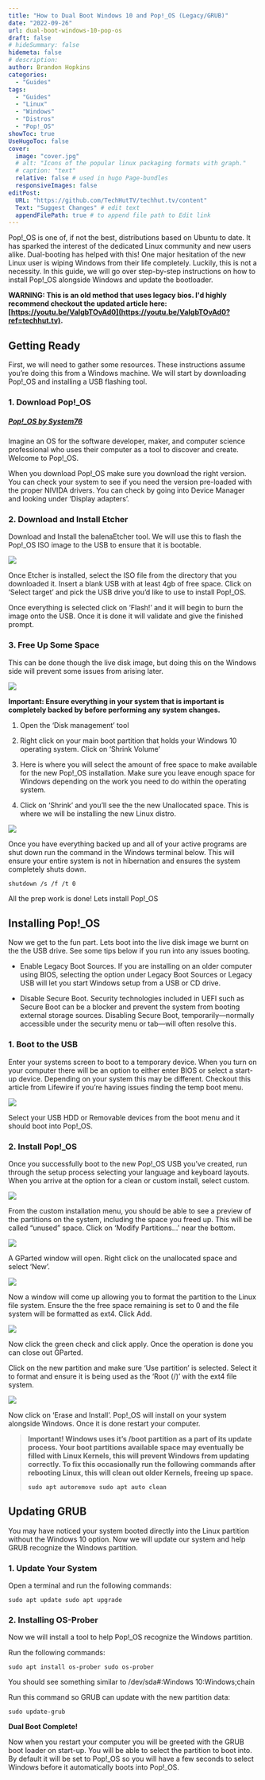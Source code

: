 ```yaml
---
title: "How to Dual Boot Windows 10 and Pop!_OS (Legacy/GRUB)"
date: "2022-09-26"
url: dual-boot-windows-10-pop-os
draft: false
# hideSummary: false
hidemeta: false
# description:
author: Brandon Hopkins
categories:
  - "Guides"
tags:
  - "Guides"
  - "Linux"
  - "Windows"
  - "Distros"
  - "Pop!_OS"
showToc: true
UseHugoToc: false
cover:
  image: "cover.jpg"
  # alt: "Icons of the popular linux packaging formats with graph."
  # caption: "text"
  relative: false # used in hugo Page-bundles
  responsiveImages: false
editPost:
  URL: "https://github.com/TechHutTV/techhut.tv/content"
  Text: "Suggest Changes" # edit text
  appendFilePath: true # to append file path to Edit link
---
```


Pop!\_OS is one of, if not the best, distributions based on Ubuntu to date. It has sparked the interest of the dedicated Linux community and new users alike. Dual-booting has helped with this! One major hesitation of the new Linux user is wiping Windows from their life completely. Luckily, this is not a necessity. In this guide, we will go over step-by-step instructions on how to install Pop!\_OS alongside Windows and update the bootloader.

**WARNING: This is an old method that uses legacy bios. I'd highly recommend checkout the updated article here: [https://youtu.be/VaIgbTOvAd0](https://youtu.be/VaIgbTOvAd0?ref=techhut.tv).**

## Getting Ready

First, we will need to gather some resources. These instructions assume you’re doing this from a Windows machine. We will start by downloading Pop!\_OS and installing a USB flashing tool.

### 1\. Download Pop!\_OS

##### [Pop!\_OS by System76](https://pop.system76.com/?ref=techhut.tv)

Imagine an OS for the software developer, maker, and computer science professional who uses their computer as a tool to discover and create. Welcome to Pop!\_OS.

When you download Pop!\_OS make sure you download the right version. You can check your system to see if you need the version pre-loaded with the proper NIVIDA drivers. You can check by going into Device Manager and looking under ‘Display adapters’.

### 2\. Download and Install Etcher

Download and Install the balenaEtcher tool. We will use this to flash the Pop!\_OS ISO image to the USB to ensure that it is bootable.

![](images/3-etcher.png)

Once Etcher is installed, select the ISO file from the directory that you downloaded it. Insert a blank USB with at least 4gb of free space. Click on ‘Select target’ and pick the USB drive you’d like to use to install Pop!\_OS.

Once everything is selected click on ‘Flash!’ and it will begin to burn the image onto the USB. Once it is done it will validate and give the finished prompt.

### 3\. Free Up Some Space

This can be done though the live disk image, but doing this on the Windows side will prevent some issues from arising later.

![](images/4-shrink-volume.png)

**Important: Ensure everything in your system that is important is completely backed by before performing any system changes.**

1. Open the ‘Disk management’ tool

3. Right click on your main boot partition that holds your Windows 10 operating system. Click on ‘Shrink Volume’

5. Here is where you will select the amount of free space to make available for the new Pop!\_OS installation. Make sure you leave enough space for Windows depending on the work you need to do within the operating system.

7. Click on ‘Shrink’ and you’ll see the the new Unallocated space. This is where we will be installing the new Linux distro.

![](images/5-new-part-size-1.png)

Once you have everything backed up and all of your active programs are shut down run the command in the Windows terminal below. This will ensure your entire system is not in hibernation and ensures the system completely shuts down.

`shutdown /s /f /t 0`

All the prep work is done! Lets install Pop!\_OS

## Installing Pop!\_OS

Now we get to the fun part. Lets boot into the live disk image we burnt on the the USB drive. See some tips below if you run into any issues booting.

- Enable Legacy Boot Sources. If you are installing on an older computer using BIOS, selecting the option under Legacy Boot Sources or Legacy USB will let you start Windows setup from a USB or CD drive.

- Disable Secure Boot. Security technologies included in UEFI such as Secure Boot can be a blocker and prevent the system from booting external storage sources. Disabling Secure Boot, temporarily—normally accessible under the security menu or tab—will often resolve this.

### 1\. Boot to the USB

Enter your systems screen to boot to a temporary device. When you turn on your computer there will be an option to either enter BIOS or select a start-up device. Depending on your system this may be different. Checkout this article from Lifewire if you’re having issues finding the temp boot menu.

![](images/6-boot-menu.png)

Select your USB HDD or Removable devices from the boot menu and it should boot into Pop!\_OS.

### 2\. Install Pop!\_OS

Once you successfully boot to the new Pop!\_OS USB you’ve created, run through the setup process selecting your language and keyboard layouts. When you arrive at the option for a clean or custom install, select custom.

![](images/7-custom-install.png)

From the custom installation menu, you should be able to see a preview of the partitions on the system, including the space you freed up. This will be called “unused” space. Click on ‘Modify Partitions…’ near the bottom.

![](images/8-mod-partitions.png)

A GParted window will open. Right click on the unallocated space and select ‘New’.

![](images/9-new-partition.png)

Now a window will come up allowing you to format the partition to the Linux file system. Ensure the the free space remaining is set to 0 and the file system will be formatted as ext4. Click Add.

![](images/10-create-new.png)

Now click the green check and click apply. Once the operation is done you can close out GParted.

Click on the new partition and make sure ‘Use partition’ is selected. Select it to format and ensure it is being used as the ‘Root (/)’ with the ext4 file system.

![](images/11-use-partition.png)

Now click on ‘Erase and Install’. Pop!\_OS will install on your system alongside Windows. Once it is done restart your computer.

> **Important! Windows uses it’s /boot partition as a part of its update process. Your boot partitions available space may eventually be filled with Linux Kernels, this will prevent Windows from updating correctly. To fix this occasionally run the following commands after rebooting Linux, this will clean out older Kernels, freeing up space.**
>
> **`sudo apt autoremove sudo apt auto clean`**

## Updating GRUB

You may have noticed your system booted directly into the Linux partition without the Windows 10 option. Now we will update our system and help GRUB recognize the Windows partition.

### 1\. Update Your System

Open a terminal and run the following commands:

`sudo apt update sudo apt upgrade`

### 2\. Installing OS-Prober

Now we will install a tool to help Pop!\_OS recognize the Windows partition.

Run the following commands:

`sudo apt install os-prober sudo os-prober`

You should see something similar to /dev/sda#:Windows 10:Windows;chain

Run this command so GRUB can update with the new partition data:

`sudo update-grub`

**Dual Boot Complete!**

Now when you restart your computer you will be greeted with the GRUB boot loader on start-up. You will be able to select the partition to boot into. By default it will be set to Pop!\_OS so you will have a few seconds to select Windows before it automatically boots into Pop!\_OS.
